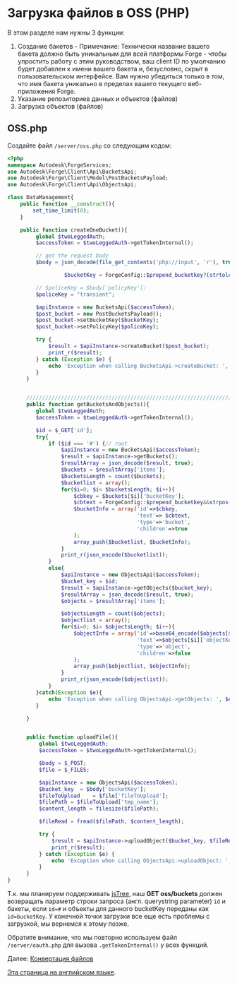 # Загрузка файлов в OSS (PHP)

В этом разделе нам нужны 3 функции:

1. Создание бакетов - Примечание: Технически название вашего бакета должно быть уникальным для всей платформы Forge - чтобы упростить работу с этим руководством, ваш client ID по умолчанию будет добавлен к имени вашего бакета и, безусловно, скрыт в пользовательском интерфейсе. Вам нужно убедиться только в том, что имя бакета уникально в пределах вашего текущего веб-приложения Forge.
2. Указание репозиториев данных и объектов (файлов)
3. Загрузка объектов (файлов)

## OSS.php

Создайте файл `/server/oss.php` со следующим кодом:

```php
<?php
namespace Autodesk\ForgeServices;
use Autodesk\Forge\Client\Api\BucketsApi;
use Autodesk\Forge\Client\Model\PostBucketsPayload;
use Autodesk\Forge\Client\Api\ObjectsApi;

class DataManagement{
    public function __construct(){
        set_time_limit(0);
    }

    public function createOneBucket(){
         global $twoLeggedAuth;
         $accessToken = $twoLeggedAuth->getTokenInternal();

         // get the request body
         $body = json_decode(file_get_contents('php://input', 'r'), true);

                  $bucketKey = ForgeConfig::$prepend_bucketkey?(strtolower(ForgeConfig::getForgeID()).'_'.$body['bucketKey']):$body['bucketKey']; //Prepend the client ID to the bucket key to avoid conflict with existing buckets

         // $policeKey = $body['policyKey'];
         $policeKey = "transient";

         $apiInstance = new BucketsApi($accessToken);
         $post_bucket = new PostBucketsPayload();
         $post_bucket->setBucketKey($bucketKey);
         $post_bucket->setPolicyKey($policeKey);

         try {
             $result = $apiInstance->createBucket($post_bucket);
             print_r($result);
         } catch (Exception $e) {
             echo 'Exception when calling BucketsApi->createBucket: ', $e->getMessage(), PHP_EOL;
         }
      }


      /////////////////////////////////////////////////////////////////////////
      public function getBucketsAndObjects(){
         global $twoLeggedAuth;
         $accessToken = $twoLeggedAuth->getTokenInternal();

         $id = $_GET['id'];
         try{
             if ($id === '#') {// root
                 $apiInstance = new BucketsApi($accessToken);
                 $result = $apiInstance->getBuckets();
                 $resultArray = json_decode($result, true);
                 $buckets = $resultArray['items'];
                 $bucketsLength = count($buckets);
                 $bucketlist = array();
                 for($i=0; $i< $bucketsLength; $i++){
                     $cbkey = $buckets[$i]['bucketKey'];
                     $cbtext = ForgeConfig::$prepend_bucketkey&&strpos($cbkey, strtolower(ForgeConfig::getForgeID())) === 0? end(explode('_', $cbkey)):$cbkey; //remove the client ID prefix from the displayed bucket key
                     $bucketInfo = array('id'=>$cbkey,
                                         'text'=> $cbtext,
                                         'type'=>'bucket',
                                         'children'=>true
                     );
                     array_push($bucketlist, $bucketInfo);
                 }
                 print_r(json_encode($bucketlist));
             }
             else{
                 $apiInstance = new ObjectsApi($accessToken);
                 $bucket_key = $id;
                 $result = $apiInstance->getObjects($bucket_key);
                 $resultArray = json_decode($result, true);
                 $objects = $resultArray['items'];

                 $objectsLength = count($objects);
                 $objectlist = array();
                 for($i=0; $i< $objectsLength; $i++){
                     $objectInfo = array('id'=>base64_encode($objects[$i]['objectId']),
                                         'text'=>$objects[$i]['objectKey'],
                                         'type'=>'object',
                                         'children'=>false
                     );
                     array_push($objectlist, $objectInfo);
                 }
                 print_r(json_encode($objectlist));
             }
         }catch(Exception $e){
             echo 'Exception when calling ObjectsApi->getObjects: ', $e->getMessage(), PHP_EOL;
         }

      }


      public function uploadFile(){
          global $twoLeggedAuth;
          $accessToken = $twoLeggedAuth->getTokenInternal();

          $body = $_POST;
          $file = $_FILES;

          $apiInstance = new ObjectsApi($accessToken);
          $bucket_key  = $body['bucketKey'];
          $fileToUpload    = $file['fileToUpload'];
          $filePath = $fileToUpload['tmp_name'];
          $content_length = filesize($filePath);

          $fileRead = fread($filePath, $content_length);

          try {
              $result = $apiInstance->uploadObject($bucket_key, $fileRead, $content_length, $filePath );
              print_r($result);
          } catch (Exception $e) {
              echo 'Exception when calling ObjectsApi->uploadObject: ', $e->getMessage(), PHP_EOL;
          }
      }
}
```

Т.к. мы планируем поддерживать [jsTree](https://www.jstree.com/), наш **GET oss/buckets** должен возвращать параметр строки запроса (англ. querystring parameter) `id` и бакеты, если `id=#` и объекты для данного bucketKey переданы как `id=bucketKey`. У конечной точки загрузки все еще есть проблемы с загрузкой, мы вернемся к этому позже. 

Обратите внимание, что мы повторно используем файл `/server/oauth.php` для вызова `.getTokenInternal()` у всех функций.

Далее: [Конвертация файлов](/ru-RU/modelderivative/translate/)

[Эта страница на английском языке](https://learnforge.autodesk.io/#/datamanagement/oss/php).

